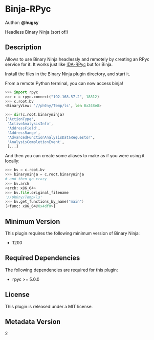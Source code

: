 # Binja-RPyc

Author: **@hugsy**

Headless Binary Ninja (sort of!)



## Description

Allows to use Binary Ninja headlessly and remotely by creating an RPyc service for it.
It works just like [IDA-RPyc](https://github.com/hugsy/stuff/blob/master/ida_scripts/ida_rpyc_server.py) but for Binja.

Install the files in the Binary Ninja plugin directory, and start it.

From a remote Python terminal, you can now access binja!

```python
>>> import rpyc
>>> c = rpyc.connect("192.168.57.2", 18812)
>>> c.root.bv
<BinaryView: '//ph0ny/Temp/ls', len 0x248e8>

>>> dir(c.root.binaryninja)
['ActionType',
 'ActiveAnalysisInfo',
 'AddressField',
 'AddressRange',
 'AdvancedFunctionAnalysisDataRequestor',
 'AnalysisCompletionEvent',
 [...]
```

And then you can create some aliases to make as if you were using it locally:
```python
>>> bv = c.root.bv
>>> binaryninja = c.root.binaryninja
# and then go crazy
>>> bv.arch
<arch: x86_64>
>>> bv.file.original_filename
'//ph0ny/Temp/ls'
>>> bv.get_functions_by_name("main")
[<func: x86_64@0x4df0>]
```


## Minimum Version

This plugin requires the following minimum version of Binary Ninja:

 * 1200



## Required Dependencies

The following dependencies are required for this plugin:

 * rpyc >= 5.0.0



## License

This plugin is released under a MIT license.


## Metadata Version

2
